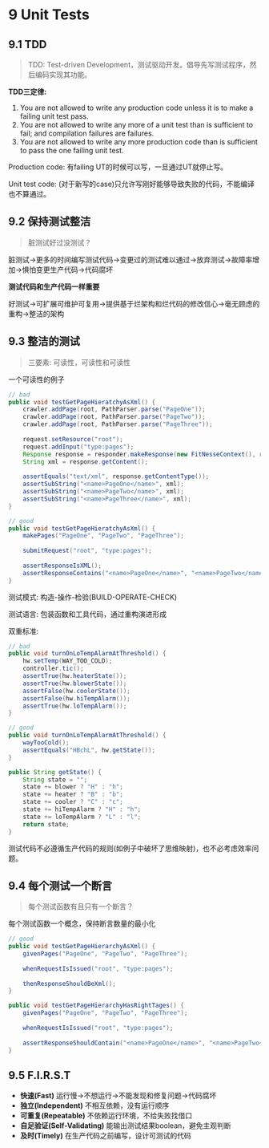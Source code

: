 # 9 Unit Tests

## 9.1 TDD
> TDD: Test-driven Development，测试驱动开发。倡导先写测试程序，然后编码实现其功能。

**TDD三定律:**

1. You are not allowed to write any production code unless it is to make a failing unit test pass.
2. You are not allowed to write any more of a unit test than is sufficient to fail; and compilation failures are failures.
3. You are not allowed to write any more production code than is sufficient to pass the one failing unit test.

Production code: 有failing UT的时候可以写，一旦通过UT就停止写。

Unit test code: (对于新写的case)只允许写刚好能够导致失败的代码，不能编译也不算通过。

## 9.2 保持测试整洁
> 脏测试好过没测试？

脏测试->更多的时间编写测试代码->变更过的测试难以通过->放弃测试->故障率增加->惧怕变更生产代码->代码腐坏

**测试代码和生产代码一样重要**

好测试->可扩展可维护可复用->提供基于烂架构和烂代码的修改信心->毫无顾虑的重构->整洁的架构

## 9.3 整洁的测试
> 三要素: 可读性，可读性和可读性

一个可读性的例子

``` java
// bad
public void testGetPageHieratchyAsXml() {
    crawler.addPage(root, PathParser.parse("PageOne"));
    crawler.addPage(root, PathParser.parse("PageTwo"));
    crawler.addPage(root, PathParser.parse("PageThree"));
    
    request.setResource("root");
    request.addInput("type:pages");
    Response response = responder.makeResponse(new FitNesseContext(), request);
    String xml = response.getContent();
    
    assertEquals("text/xml", response.getContentType());
    assertSubString("<name>PageOne</name>", xml);
    assertSubString("<name>PageTwo</name>", xml);
    assertSubString("<name>PageThree</name>", xml);
}

// good
public void testGetPageHieratchyAsXml() {
    makePages("PageOne", "PageTwo", "PageThree");
    
    submitRequest("root", "type:pages");
    
    assertResponseIsXML();
    assertResponseContains("<name>PageOne</name>", "<name>PageTwo</name>", "<name>PageThree</name>");
}
```

测试模式: 构造-操作-检验(BUILD-OPERATE-CHECK)

测试语言: 包装函数和工具代码，通过重构演进形成

双重标准: 

``` java
// bad
public void turnOnLoTempAlarmAtThreshold() {
    hw.setTemp(WAY_TOO_COLD);
    controller.tic();
    assertTrue(hw.heaterState());
    assertTrue(hw.blowerState());
    assertFalse(hw.coolerState());
    assertFalse(hw.hiTempAlarm());
    assertTrue(hw.loTempAlarm());
}

// good
public void turnOnLoTempAlarmAtThreshold() {
    wayTooCold();
    assertEquals("HBchL", hw.getState());
}

public String getState() {
    String state = "";
    state += blower ? "H" : "h";
    state += heater ? "B" : "b";
    state += cooler ? "C" : "c";
    state += hiTempAlarm ? "H" : "h";
    state += loTempAlarm ? "L" : "l";    
    return state;
}
```
测试代码不必遵循生产代码的规则(如例子中破坏了思维映射)，也不必考虑效率问题。

## 9.4 每个测试一个断言
> 每个测试函数有且只有一个断言？

每个测试函数一个概念，保持断言数量的最小化

``` java
// good
public void testGetPageHierarchyAsXml() {
    givenPages("PageOne", "PageTwo", "PageThree");
    
    whenRequestIsIssued("root", "type:pages");
    
    thenResponseShouldBeXml();
}

public void testGetPageHierarchyHasRightTages() {
    givenPages("PageOne", "PageTwo", "PageThree");
    
    whenRequestIsIssued("root", "type:pages");
    
    assertResponseShouldContain("<name>PageOne</name>", "<name>PageTwo</name>", "<name>PageThree</name>");
}
```

## 9.5 F.I.R.S.T

* **快速(Fast)** 运行慢->不想运行->不能发现和修复问题->代码腐坏
* **独立(Independent)** 不相互依赖，没有运行顺序
* **可重复(Repeatable)** 不依赖运行环境，不给失败找借口
* **自足验证(Self-Validating)** 能输出测试结果boolean，避免主观判断
* **及时(Timely)** 在生产代码之前编写，设计可测试的代码
